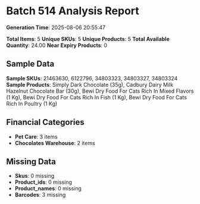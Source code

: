 # Batch 514 Analysis Report

**Generation Time**: 2025-08-06 20:55:47

**Total Items**: 5
**Unique SKUs**: 5
**Unique Products**: 5
**Total Available Quantity**: 24.00
**Near Expiry Products**: 0

## Sample Data
**Sample SKUs**: 21463630, 6122796, 34803323, 34803327, 34803324
**Sample Products**: Simply Dark Chocolate (35g), Cadbury Dairy Milk Hazelnut Chocolate Bar (30g), Bewi Dry Food For Cats Rich In Mixed Flavors (1 Kg), Bewi Dry Food For Cats Rich In Fish (1 Kg), Bewi Dry Food For Cats Rich In Poultry (1 Kg)

## Financial Categories
- **Pet Care**: 3 items
- **Chocolates Warehouse**: 2 items

## Missing Data
- **Skus**: 0 missing
- **Product_ids**: 0 missing
- **Product_names**: 0 missing
- **Barcodes**: 3 missing
